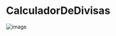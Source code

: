# CalculadorDeDivisas

![image](https://user-images.githubusercontent.com/45580750/222188377-2f935574-519a-4433-8983-b26cb968fe55.png)
